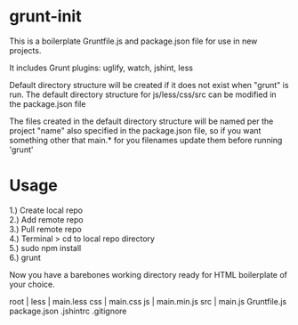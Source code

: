 grunt-init
==========

This is a boilerplate Gruntfile.js and package.json file for use in new projects. 

It includes Grunt plugins: uglify, watch, jshint, less

Default directory structure will be created if it does not exist when "grunt" is run. The default directory structure for js/less/css/src can be modified in the package.json file 

The files created in the default directory structure will be named per the project "name" also specified in the package.json file, so if you want something other that main.* for you filenames update them before running 'grunt'

Usage
==========
1.) Create local repo<br />
2.) Add remote repo <br />
3.) Pull remote repo<br />
4.) Terminal > cd to local repo directory<br />
5.) sudo npm install<br />
6.) grunt<br />

Now you have a barebones working directory ready for HTML boilerplate of your choice. 

root
   |
    less
        |
         main.less
    css
       |
        main.css
    js
      |
       main.min.js
    src
       |
        main.js
    Gruntfile.js
    package.json
    .jshintrc
    .gitignore




